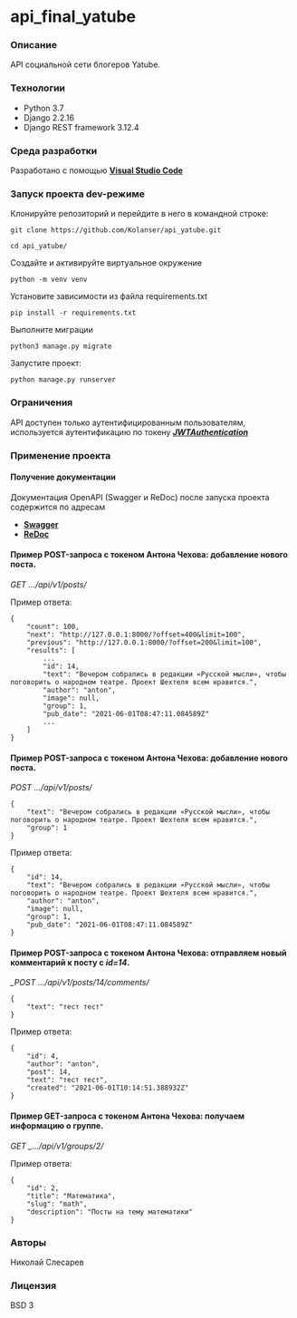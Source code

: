 # api_final_yatube

### Описание

API социальной сети блогеров Yatube.

### Технологии

- Python 3.7 
- Django 2.2.16
- Django REST framework 3.12.4

### Среда разработки

Разработано с помощью [**Visual Studio Code**](https://code.visualstudio.com/)

### Запуск проекта dev-режиме
Клонируйте репозиторий и перейдите в него в командной строке:
```
git clone https://github.com/Kolanser/api_yatube.git
```
```
cd api_yatube/
```
Создайте и активируйте виртуальное окружение
```
python -m venv venv
```
Установите зависимости из файла requirements.txt
```
pip install -r requirements.txt
```
Выполните миграции
```
python3 manage.py migrate
```
Запустите проект:
```
python manage.py runserver
```
### Ограничения
API доступен только аутентифицированным пользователям, используется  аутентификацию по токену [***JWTAuthentication***](https://jwt.io/introduction)
### Применение проекта
#### Получение документации
Документация OpenAPI (Swagger и ReDoc) после запуска проекта содержится по адресам
- [**Swagger**](http://127.0.0.1:8000/redoc/)
- [**ReDoc**](http://127.0.0.1:8000/swagger/)
#### Пример POST-запроса с токеном Антона Чехова: добавление нового поста. 
*GET .../api/v1/posts/*

Пример ответа:
```
{
    "count": 100,
    "next": "http://127.0.0.1:8000/?offset=400&limit=100",
    "previous": "http://127.0.0.1:8000/?offset=200&limit=100",
    "results": [
        ...
        "id": 14,
        "text": "Вечером собрались в редакции «Русской мысли», чтобы поговорить о народном театре. Проект Шехтеля всем нравится.",
        "author": "anton",
        "image": null,
        "group": 1,
        "pub_date": "2021-06-01T08:47:11.084589Z"
        ...
    ]
}
```
#### Пример POST-запроса с токеном Антона Чехова: добавление нового поста. 
*POST .../api/v1/posts/*
```
{
    "text": "Вечером собрались в редакции «Русской мысли», чтобы поговорить о народном театре. Проект Шехтеля всем нравится.",
    "group": 1
}
```

Пример ответа:

```
{
    "id": 14,
    "text": "Вечером собрались в редакции «Русской мысли», чтобы поговорить о народном театре. Проект Шехтеля всем нравится.",
    "author": "anton",
    "image": null,
    "group": 1,
	"pub_date": "2021-06-01T08:47:11.084589Z"
}
```

####  Пример POST-запроса с токеном Антона Чехова: отправляем новый комментарий к посту с  *id=14*.

*_POST .../api/v1/posts/14/comments/*


```
{
    "text": "тест тест"
}
```

Пример ответа:


```
{
    "id": 4,
    "author": "anton",
    "post": 14,
    "text": "тест тест",
    "created": "2021-06-01T10:14:51.388932Z"
}
``` 

#### Пример GET-запроса с токеном Антона Чехова: получаем информацию о группе.

*GET  _.../api/v1/groups/2/*

Пример ответа:

```
{
    "id": 2,
    "title": "Математика",
    "slug": "math",
    "description": "Посты на тему математики"
}
```
### Авторы

Николай Слесарев

### Лицензия

BSD 3
